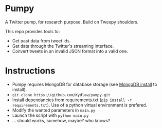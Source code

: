 # Pumpy
A Twitter pump, for research purpose. Build on Tweepy shoulders.

This repo provides tools to:

- Get past data from tweet ids.
- Get data through the Twitter's streaming interface.
- Convert tweets in an invalid JSON format into a valid one.

# Instructions

- Pumpy requires MongoDB for database storage (see [MongoDB install](https://docs.mongodb.com/manual/administration/install-community)
to install).
- `git clone https://github.com/Kydlaw/pumpy.git`
- Install dependancies from requirements.txt (`pip install -r requirements.txt`). Use of a python virtual
environment is prefered.
- Modify the wanted parameters in `main.py`
- Launch the script with `python main.py`
- ... should works, somehow, maybe? who knows?